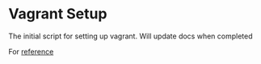 Vagrant Setup
============

The initial script for setting up vagrant. Will update docs when completed

For [reference](http://docs.vagrantup.com/v2/getting-started/index.html)
